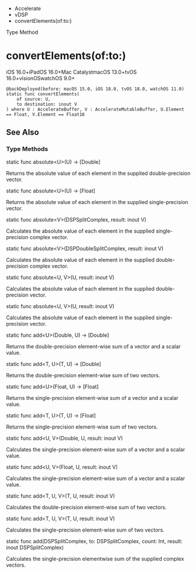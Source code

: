

- Accelerate
- vDSP
-  convertElements(of:to:) 

Type Method

# convertElements(of:to:)

iOS 16.0+iPadOS 16.0+Mac CatalystmacOS 13.0+tvOS 16.0+visionOSwatchOS 9.0+

``` source
@backDeployed(before: macOS 15.0, iOS 18.0, tvOS 18.0, watchOS 11.0)
static func convertElements(
    of source: U,
    to destination: inout V
) where U : AccelerateBuffer, V : AccelerateMutableBuffer, U.Element == Float, V.Element == Float16
```

## See Also

### Type Methods

static func absolute&lt;U>(U) -> [Double]

Returns the absolute value of each element in the supplied double-precision vector.

static func absolute&lt;U>(U) -> [Float]

Returns the absolute value of each element in the supplied single-precision vector.

static func absolute&lt;V>(DSPSplitComplex, result: inout V)

Calculates the absolute value of each element in the supplied single-precision complex vector.

static func absolute&lt;V>(DSPDoubleSplitComplex, result: inout V)

Calculates the absolute value of each element in the supplied double-precision complex vector.

static func absolute&lt;U, V>(U, result: inout V)

Calculates the absolute value of each element in the supplied double-precision vector.

static func absolute&lt;U, V>(U, result: inout V)

Calculates the absolute value of each element in the supplied single-precision vector.

static func add&lt;U>(Double, U) -> [Double]

Returns the double-precision element-wise sum of a vector and a scalar value.

static func add&lt;T, U>(T, U) -> [Double]

Returns the double-precision element-wise sum of two vectors.

static func add&lt;U>(Float, U) -> [Float]

Returns the single-precision element-wise sum of a vector and a scalar value.

static func add&lt;T, U>(T, U) -> [Float]

Returns the single-precision element-wise sum of two vectors.

static func add&lt;U, V>(Double, U, result: inout V)

Calculates the single-precision element-wise sum of a vector and a scalar value.

static func add&lt;U, V>(Float, U, result: inout V)

Calculates the single-precision element-wise sum of a vector and a scalar value.

static func add&lt;T, U, V>(T, U, result: inout V)

Calculates the double-precision element-wise sum of two vectors.

static func add&lt;T, U, V>(T, U, result: inout V)

Calculates the single-precision element-wise sum of two vectors.

static func add(DSPSplitComplex, to: DSPSplitComplex, count: Int, result: inout DSPSplitComplex)

Calculates the single-precision elementwise sum of the supplied complex vectors.

